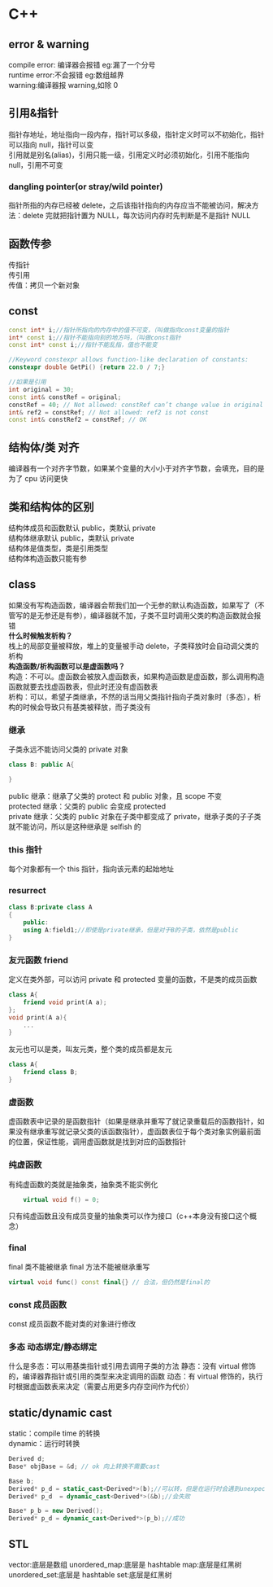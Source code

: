 # C++

## error & warning

compile error: 编译器会报错 eg:漏了一个分号  
runtime error:不会报错 eg:数组越界  
warning:编译器报 warning,如除 0

## 引用&指针

指针存地址，地址指向一段内存，指针可以多级，指针定义时可以不初始化，指针可以指向 null，指针可以变  
引用就是别名(alias)，引用只能一级，引用定义时必须初始化，引用不能指向 null，引用不可变

### dangling pointer(or stray/wild pointer)

指针所指的内存已经被 delete，之后该指针指向的内存应当不能被访问，解决方法：delete 完就把指针置为 NULL，每次访问内存时先判断是不是指针 NULL

## 函数传参

传指针  
传引用  
传值：拷贝一个新对象

## const

```c++
const int* i;//指针所指向的内存中的值不可变，（叫做指向const变量的指针
int* const i;//指针不能指向别的地方吗，（叫做const指针
const int* const i;//指针不能乱指，值也不能变

//Keyword constexpr allows function-like declaration of constants:
constexpr double GetPi() {return 22.0 / 7;}

//如果是引用
int original = 30;
const int& constRef = original;
constRef = 40; // Not allowed: constRef can’t change value in original
int& ref2 = constRef; // Not allowed: ref2 is not const
const int& constRef2 = constRef; // OK
```

## 结构体/类 对齐

编译器有一个对齐字节数，如果某个变量的大小小于对齐字节数，会填充，目的是为了 cpu 访问更快

## 类和结构体的区别

结构体成员和函数默认 public，类默认 private  
结构体继承默认 public，类默认 private  
结构体是值类型，类是引用类型  
结构体构造函数只能有参

## class

如果没有写构造函数，编译器会帮我们加一个无参的默认构造函数，如果写了（不管写的是无参还是有参），编译器就不加，子类不显时调用父类的构造函数就会报错  
**什么时候触发析构？**  
栈上的局部变量被释放，堆上的变量被手动 delete，子类释放时会自动调父类的析构  
**构造函数/析构函数可以是虚函数吗？**  
构造：不可以。虚函数会被放入虚函数表，如果构造函数是虚函数，那么调用构造函数就要去找虚函数表，但此时还没有虚函数表  
析构：可以，希望子类继承，不然的话当用父类指针指向子类对象时（多态），析构的时候会导致只有基类被释放，而子类没有

### 继承

子类永远不能访问父类的 private 对象

```c++
class B: public A{

}
```

public 继承：继承了父类的 protect 和 public 对象，且 scope 不变  
protected 继承：父类的 public 会变成 protected  
private 继承：父类的 public 对象在子类中都变成了 private，继承子类的子子类就不能访问，所以是这种继承是 selfish 的

### this 指针

每个对象都有一个 this 指针，指向该元素的起始地址

### resurrect

```c++
class B:private class A
{
    public:
    using A:field1;//即使是private继承，但是对于B的子类，依然是public
}
```

### 友元函数 friend

定义在类外部，可以访问 private 和 protected 变量的函数，不是类的成员函数

```c++
class A{
    friend void print(A a);
};
void print(A a){
    ...
}
```

友元也可以是类，叫友元类，整个类的成员都是友元

```c++
class A{
    friend class B;
}
```

### 虚函数

虚函数表中记录的是函数指针（如果是继承并重写了就记录重载后的函数指针，如果没有继承重写就记录父类的该函数指针），虚函数表位于每个类对象实例最前面的位置，保证性能，调用虚函数就是找到对应的函数指针

### 纯虚函数

有纯虚函数的类就是抽象类，抽象类不能实例化

```c++
    virtual void f() = 0;
```

只有纯虚函数且没有成员变量的抽象类可以作为接口（c++本身没有接口这个概念）

### final

final 类不能被继承
final 方法不能被继承重写

```c++
virtual void func() const final{} // 合法，但仍然是final的
```

### const 成员函数

const 成员函数不能对类的对象进行修改

### 多态 动态绑定/静态绑定

什么是多态：可以用基类指针或引用去调用子类的方法
静态：没有 virtual 修饰的，编译器靠指针或引用的类型来决定调用的函数
动态：有 virtual 修饰的，执行时根据虚函数表来决定（需要占用更多内存空间作为代价）

## static/dynamic cast

static：compile time 的转换  
dynamic：运行时转换

```c++
Derived d;
Base* objBase = &d; // ok 向上转换不需要cast

Base b;
Derived* p_d = static_cast<Derived*>(b);//可以转，但是在运行时会遇到unexpected的结果
Derived* p_d  = dynamic_cast<Derived*>(&b);//会失败

Base* p_b = new Derived();
Derived* p_d = dynamic_cast<Derived*>(p_b);//成功
```

## STL

vector:底层是数组
unordered_map:底层是 hashtable
map:底层是红黑树
unordered_set:底层是 hashtable
set:底层是红黑树
